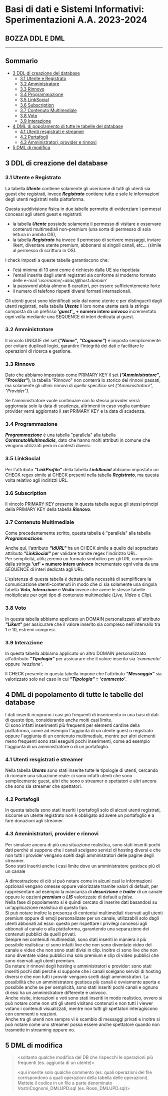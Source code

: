 # Basi di dati e Sistemi Informativi: Sperimentazioni A.A. 2023-2024 <!-- omit in toc -->

## BOZZA DDL E DML <!-- omit in toc -->

---

## Sommario <!-- omit in toc -->

- [3 DDL di creazione del database](#3-ddl-di-creazione-del-database)
  - [3.1 Utente e Registrato](#31-utente-e-registrato)
  - [3.2 Amministratore](#32-amministratore)
  - [3.3 Rinnovo](#33-rinnovo)
  - [3.4 Programmazione](#34-programmazione)
  - [3.5 LinkSocial](#35-linksocial)
  - [3.6 Subscription](#36-subscription)
  - [3.7 Contenuto Multimediale](#37-contenuto-multimediale)
  - [3.8 Voto](#38-voto)
  - [3.9 Interazione](#39-interazione)
- [4 DML di popolamento di tutte le tabelle del database](#4-dml-di-popolamento-di-tutte-le-tabelle-del-database)
  - [4.1 Utenti resgistrati e streamer](#41-utenti-resgistrati-e-streamer)
  - [4.2 Portafogli](#42-portafogli)
  - [4.3 Amministratori, provider e rinnovi](#43-amministratori-provider-e-rinnovi)
- [5 DML di modifica](#5-dml-di-modifica)

## 3 DDL di creazione del database
<!--
> <qui inserite solo qualche commento su cosa avete fatto (es. spiegazione di vincoli complessi). Mettete il codice di creazione del database in un file a parte denominato VostriCognomi_DDL.sql (es. Rossi_DDL.sql)>
-->

### 3.1 Utente e Registrato

La tabella **_Utente_** contiene solamente gli username di tutti gli utenti sia guest che registrati, invece **_Registrato_** contiene tutte e sole le informazioni degli utenti registrati nella piattaforma.

Questa suddivisione fisica in due tabelle permette di evidenziare i permessi concessi agli utenti guest e registrati:

- la tabella **_Utente_** possiede solamente il permesso di visitare e osservare contenuti multimediali non-premium (una sorta di permesso di sola lettura in ambito OS),
- la tabella **_Registrato_** ha invece il permesso di scrivere messaggi, inviare likert, diventare utente premium, abbonarsi ai singoli canali, etc... (simile al permesso di scrittura in OS).

I check imposti a queste tabelle garantiscono che:

- l'etá minima di 13 anni come é richiesto dalla UE sia rispettata
- l'email inserita dagli utenti registrati sia conforme al moderno formato delle e-mail _'username(+alias)@host.domain'_
- la password abbia almeno 8 caratteri, per essere sufficientemente forte
- il numero di telefono rispetti diversi formati internazionali.

Gli utenti guest sono identificati solo dal nome utente e per distinguerli dagli utenti registrati, nella tabella **_Utente_** il loro nome utente sarà la stringa composta da un prefisso **_'guest_'_ + numero intero univoco** incrementato ogni volta mediante una SEQUENCE di interi dedicata ai guest.

### 3.2 Amministratore

Il vincolo UNIQUE del set **(_"Nome"_, _"Cognome"_)** é imposto semplicemente per evitare duplicati logici, garantire l'integrità dei dati e facilitare le operazioni di ricerca e gestione.

### 3.3 Rinnovo

Dato che abbiamo impostato come PRIMARY KEY il set **(_"Amministratore"_, _"Provider"_)**, la tabella "Rinnovo" non conterrà lo storico dei rinnovi passati, ma solamente gli ultimi rinnovi di quello specifico set _("Amministratore", "Provider")_.

Se l'amministratore vuole continuare con lo stesso provider verrá aggiornata solo la data di scadenza, altrimenti in caso voglia cambiare provider verrá aggiornato il set PRIMARY KEY e la data di scadenza.

### 3.4 Programmazione

**_Programmazione_** é una tabella "parallela" alla tabella **_ContenutoMultimediale_**, dato che hanno molti attributi in comune che vengono utilizzati però in contesti diversi.

### 3.5 LinkSocial

Per l'attributo **_"LinkProfilo"_** della tabella **_LinkSocial_** abbiamo impostato un CHECK regex simile ai CHECK presenti nella tabella **_Registrato_**, ma questa volta relativo agli indirizzi URL.

### 3.6 Subscription

Il vincolo PRIMARY KEY presente in questa tabella segue gli stessi principi della PRIMARY KEY della tabella **_Rinnovo_**.

### 3.7 Contenuto Multimediale

Come precedentemente scritto, questa tabella è "parallela" alla tabella **_Programmazione_**.

Anche qui, l'attributo **_"IdURL"_** ha un CHECK simile a quello del sopracitato attributo **_"LinkSocial"_** per validare tramite regex l'indirizzo URL.  
Per semplicitá, utilizzeremo un formato simbolico per gli URL composto dalla stringa **_'url'_ + numero intero univoco** incrementato ogni volta da una SEQUENCE di interi dedicata agli URL.

L'esistenza di questa tabella é dettata dalla necessitá di semplificare la comunicazione utenti-contenuti in modo che ci sia solamente una singola tabella **_Voto_**, **_Interazione_** e **_Visita_** invece che avere le stesse tabelle moltiplicate per ogni tipo di contenuto multimediale (_Live_, _Video_ e _Clip_).

### 3.8 Voto

In questa tabella abbiamo applicato un DOMAIN personalizzato all'attributo **_"Likert"_** per assicurare che il valore inserito sia compreso nell'intervallo tra 1 e 10, estremi compresi.

### 3.9 Interazione

In questa tabella abbiamo applicato un altro DOMAIN personalizzato all'attributo **_"Tipologia"_** per assicurare che il valore inserito sia _'commento'_ oppure _'reazione'_.

Il CHECK presente in questa tabella impone che l'attributo **_"Messaggio"_** sia valorizzato solo nel caso in cui **_"Tipologia"_ = _'commento'_**.

## 4 DML di popolamento di tutte le tabelle del database
<!--
> <non è richiesto (ed è una perdita di tempo) inserire una grande quantità di dati. Una cosa sensata: le tabelle fisse andrebbero popolate tutte (se piccole), per quelle variabili e/o grandi bastano pochi elementi (5, max 10). Se popolate il database con dati verosimili potreste rendervi conto di errori commessi nella fase di progettazione concettuale e di cui avreste dovuto rendervi conto prima>

> <qui inserite solo qualche commento (es. spiegazione del perché i dati da voi inseriti coprono i casi più frequenti e – possibilmente – quelli limite). Mettete il codice in un file a parte denominato VostriCognomi_DMLPOP.sql (es. Rossi_DMLPOP.sql)>
>-->

I dati inseriti ricoprono i casi più frequenti di inserimento in una basi di dati di questo tipo, considerando anche molti casi limite.  
Ci sono infatti inserimenti più frequenti per elementi cardine della piattaforma, come ad esempio l'aggiunta di un utente guest o registrato oppure l'aggiunta di un contenuto multimediale, mentre per altri elementi meno frequenti sono stai eseguiti pochi inserimenti, come ad esempio l'aggiunta di un amministratore o di un portafoglio.  

### 4.1 Utenti resgistrati e streamer

Nella tabella **_Utente_** sono stati inserite tutte le tipologie di utenti, cercando di ricreare una situazione reale: ci sono infatti utenti che sono semplicemente guest, altri che sono o streamer o spettatori e altri ancora che sono sia streamer che spettatori.

### 4.2 Portafogli

In questa tabella sono stati inseriti i portafogli solo di alcuni utenti registrati, siccome un utente registrato non è obbligato ad avere un portafoglio e a fare donazioni agli streamer.

### 4.3 Amministratori, provider e rinnovi

Per simulare ancora di più una situazione realistica, sono stati inseriti pochi dati perchè si suppone che i canali scelgano servizi di hosting diversi e che non tutti i provider vengano scelti dagli amministratori delle pagine degli streamer.  
Sono stati inseriti anche i casi limite dove un amministratore gestisce più di un canale

A dimostrazione di ciò si può notare come in alcuni casi le informazioni opzionali vengano omesse oppure valorizzate tramite valori di default, per rappresentare ad esempio la mancanza di **_descrizione_** e **_trailer_** di un canale oppure le opzioni **_premium_** o **_LIS_** valorizzate di default a _false_.  
Nella fase di popolamento si è quindi cercato di inserire dati basandosi su un'applicazione realistica di questo tipo.  
Si può notare inoltre la presenza di contentui multimediali riservati agli utenti premium oppure di emoji personalizate per un canale, utilizzabili solo dagli utenti abbonati ad esso: questo per rispettare i privilegi concessi agli abbonati al canale o alla piattaforma, garantendo una separazione dei contenuti pubblici da quelli privati.  
Sempre nei contenuti multimediali, sono stati inseriti in maniera il più possibile realistica: ci sono infatti live che non sono diventate video del canale e video che non sono stati divisi in clip. Inoltre ci sono live che non sono diventate video pubblici ma solo premium e clip di video pubblici che sono riservati agli utenti premium.  
Da notare ir rinnovi degli hosting e amministratori e provider: sono stati inseriti pochi dati perchè si suppone che i canali scelgano servizi di hosting diversi e che non tutti i providr vengano scelti dagli amministratori. La possibilità che un amministratore gestisca più canali è ovviamente aperta e possibile anche se per semplicità, sono stati inseriti pochi canali e ognuno di essi ha un amministratore differente e univoco.  
Anche visite, interazioni e voti sono stati inseriti in modo realistico, ovvero si può notare come non utti gli utenti visitano contenuti e non tutti i viewer votano i contenuti visualizzati, mentre non tutti gli spettatori interagiscono con commenti o reazioni.  
Anche tra gli utenti non sempre vi è scambio di messaggi privati e inoltre si può notare come uno streamer possa essere anche spettatore quando non trasmette in streaming oppure no.

## 5 DML di modifica

> <soltanto qualche modifica del DB che rispecchi le operazioni più frequenti (es. aggiunta di un utente)>
>
> <qui inserite solo qualche commento (es. quali operazioni del file corrispondono a quali operazioni della tabella delle operazioni). Mettete il codice in un file a parte denominato VostriCognomi_DMLUPD.sql (es. Rossi_DMLUPD.sql)>
